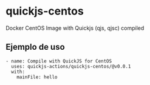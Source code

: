 # quickjs-centos
Docker CentOS Image with Quickjs (qjs, qjsc) compiled

## Ejemplo de uso

```
- name: Compile with QuickJS for CentOS
  uses: quickjs-actions/quickjs-centos/@v0.0.1
  with:
    mainFile: hello
```
